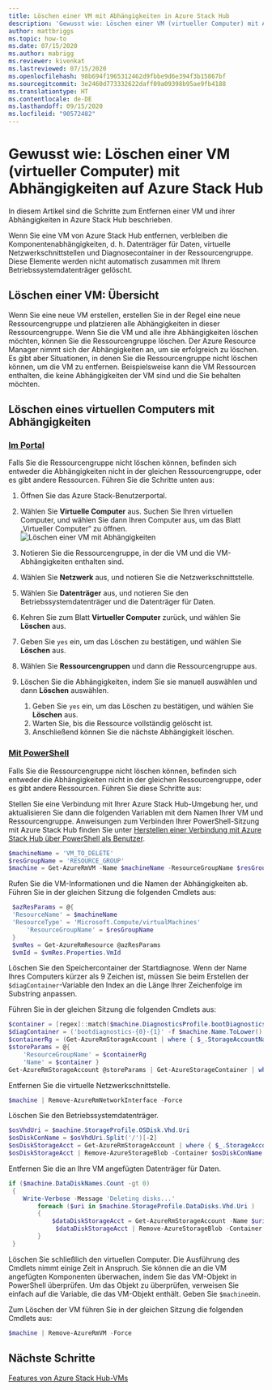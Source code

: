 ```yaml
---
title: Löschen einer VM mit Abhängigkeiten in Azure Stack Hub
description: 'Gewusst wie: Löschen einer VM (virtueller Computer) mit Abhängigkeiten auf Azure Stack Hub'
author: mattbriggs
ms.topic: how-to
ms.date: 07/15/2020
ms.author: mabrigg
ms.reviewer: kivenkat
ms.lastreviewed: 07/15/2020
ms.openlocfilehash: 98b694f1965312462d9fbbe9d6e394f3b15867bf
ms.sourcegitcommit: 3e2460d773332622daff09a09398b95ae9fb4188
ms.translationtype: HT
ms.contentlocale: de-DE
ms.lasthandoff: 09/15/2020
ms.locfileid: "90572482"
---
```

# <a name="how-to-delete-a-vm-virtual-machine-with-dependencies-on-azure-stack-hub"></a>Gewusst wie: Löschen einer VM (virtueller Computer) mit Abhängigkeiten auf Azure Stack Hub

In diesem Artikel sind die Schritte zum Entfernen einer VM und ihrer Abhängigkeiten in Azure Stack Hub beschrieben.

Wenn Sie eine VM von Azure Stack Hub entfernen, verbleiben die Komponentenabhängigkeiten, d. h. Datenträger für Daten, virtuelle Netzwerkschnittstellen und Diagnosecontainer in der Ressourcengruppe. Diese Elemente werden nicht automatisch zusammen mit Ihrem Betriebssystemdatenträger gelöscht.

## <a name="delete-a-vm-overview"></a>Löschen einer VM: Übersicht

Wenn Sie eine neue VM erstellen, erstellen Sie in der Regel eine neue Ressourcengruppe und platzieren alle Abhängigkeiten in dieser Ressourcengruppe. Wenn Sie die VM und alle ihre Abhängigkeiten löschen möchten, können Sie die Ressourcengruppe löschen. Der Azure Resource Manager nimmt sich der Abhängigkeiten an, um sie erfolgreich zu löschen. Es gibt aber Situationen, in denen Sie die Ressourcengruppe nicht löschen können, um die VM zu entfernen. Beispielsweise kann die VM Ressourcen enthalten, die keine Abhängigkeiten der VM sind und die Sie behalten möchten.

## <a name="delete-a-vm-with-dependencies"></a>Löschen eines virtuellen Computers mit Abhängigkeiten

### <a name="with-the-portal"></a>[Im Portal](#tab/portal)

Falls Sie die Ressourcengruppe nicht löschen können, befinden sich entweder die Abhängigkeiten nicht in der gleichen Ressourcengruppe, oder es gibt andere Ressourcen. Führen Sie die Schritte unten aus:

1. Öffnen Sie das Azure Stack-Benutzerportal.

2. Wählen Sie **Virtuelle Computer** aus. Suchen Sie Ihren virtuellen Computer, und wählen Sie dann Ihren Computer aus, um das Blatt „Virtueller Computer“ zu öffnen.  
![Löschen einer VM mit Abhängigkeiten](./media/delete-vm/azure-stack-hub-delete-vm-portal.png)  

3. Notieren Sie die Ressourcengruppe, in der die VM und die VM-Abhängigkeiten enthalten sind.

4. Wählen Sie **Netzwerk** aus, und notieren Sie die Netzwerkschnittstelle.

5. Wählen Sie **Datenträger** aus, und notieren Sie den Betriebssystemdatenträger und die Datenträger für Daten.

6. Kehren Sie zum Blatt **Virtueller Computer** zurück, und wählen Sie **Löschen** aus.

7. Geben Sie `yes` ein, um das Löschen zu bestätigen, und wählen Sie **Löschen** aus.

7. Wählen Sie **Ressourcengruppen** und dann die Ressourcengruppe aus.

8. Löschen Sie die Abhängigkeiten, indem Sie sie manuell auswählen und dann **Löschen** auswählen.
    1. Geben Sie `yes` ein, um das Löschen zu bestätigen, und wählen Sie **Löschen** aus.
    2. Warten Sie, bis die Ressource vollständig gelöscht ist.
    3. Anschließend können Sie die nächste Abhängigkeit löschen.

### <a name="with-powershell"></a>[Mit PowerShell](#tab/ps)

Falls Sie die Ressourcengruppe nicht löschen können, befinden sich entweder die Abhängigkeiten nicht in der gleichen Ressourcengruppe, oder es gibt andere Ressourcen. Führen Sie diese Schritte aus:

Stellen Sie eine Verbindung mit Ihrer Azure Stack Hub-Umgebung her, und aktualisieren Sie dann die folgenden Variablen mit dem Namen Ihrer VM und Ressourcengruppe. Anweisungen zum Verbinden Ihrer PowerShell-Sitzung mit Azure Stack Hub finden Sie unter [Herstellen einer Verbindung mit Azure Stack Hub über PowerShell als Benutzer](azure-stack-powershell-configure-user.md).

```powershell
$machineName = 'VM_TO_DELETE'
$resGroupName = 'RESOURCE_GROUP'
$machine = Get-AzureRmVM -Name $machineName -ResourceGroupName $resGroupName
```

Rufen Sie die VM-Informationen und die Namen der Abhängigkeiten ab. Führen Sie in der gleichen Sitzung die folgenden Cmdlets aus:

```powershell
 $azResParams = @{
 'ResourceName' = $machineName
 'ResourceType' = 'Microsoft.Compute/virtualMachines'
     'ResourceGroupName' = $resGroupName
 }
 $vmRes = Get-AzureRmResource @azResParams
 $vmId = $vmRes.Properties.VmId
```

Löschen Sie den Speichercontainer der Startdiagnose. Wenn der Name Ihres Computers kürzer als 9 Zeichen ist, müssen Sie beim Erstellen der `$diagContainer`-Variable den Index an die Länge Ihrer Zeichenfolge im Substring anpassen. 

Führen Sie in der gleichen Sitzung die folgenden Cmdlets aus:

```powershell
$container = [regex]::match($machine.DiagnosticsProfile.bootDiagnostics.storageUri, '^http[s]?://(.+?)\.').groups[1].value
$diagContainer = ('bootdiagnostics-{0}-{1}' -f $machine.Name.ToLower().Substring(0, 9), $vmId)
$containerRg = (Get-AzureRmStorageAccount | where { $_.StorageAccountName -eq $container }).ResourceGroupName
$storeParams = @{
    'ResourceGroupName' = $containerRg
    'Name' = $container }
Get-AzureRmStorageAccount @storeParams | Get-AzureStorageContainer | where { $_.Name-eq $diagContainer } | Remove-AzureStorageContainer -Force
```

Entfernen Sie die virtuelle Netzwerkschnittstelle.

```powershell
$machine | Remove-AzureRmNetworkInterface -Force
```

Löschen Sie den Betriebssystemdatenträger.

```powershell
$osVhdUri = $machine.StorageProfile.OSDisk.Vhd.Uri
$osDiskConName = $osVhdUri.Split('/')[-2]
$osDiskStorageAcct = Get-AzureRmStorageAccount | where { $_.StorageAccountName -eq $osVhdUri.Split('/')[2].Split('.')[0] }
$osDiskStorageAcct | Remove-AzureStorageBlob -Container $osDiskConName -Blob $osVhdUri.Split('/')[-1]
```

Entfernen Sie die an Ihre VM angefügten Datenträger für Daten.

```powershell
if ($machine.DataDiskNames.Count -gt 0)
 {
    Write-Verbose -Message 'Deleting disks...'
        foreach ($uri in $machine.StorageProfile.DataDisks.Vhd.Uri )
        {
            $dataDiskStorageAcct = Get-AzureRmStorageAccount -Name $uri.Split('/')[2].Split('.')[0]
             $dataDiskStorageAcct | Remove-AzureStorageBlob -Container $uri.Split('/')[-2] -Blob $uri.Split('/')[-1] -ea Ignore
        }
 }
```

Löschen Sie schließlich den virtuellen Computer. Die Ausführung des Cmdlets nimmt einige Zeit in Anspruch. Sie können die an die VM angefügten Komponenten überwachen, indem Sie das VM-Objekt in PowerShell überprüfen. Um das Objekt zu überprüfen, verweisen Sie einfach auf die Variable, die das VM-Objekt enthält. Geben Sie `$machine`ein.

Zum Löschen der VM führen Sie in der gleichen Sitzung die folgenden Cmdlets aus:

```powershell
$machine | Remove-AzureRmVM -Force
```

## <a name="next-steps"></a>Nächste Schritte

[Features von Azure Stack Hub-VMs](azure-stack-vm-considerations.md)